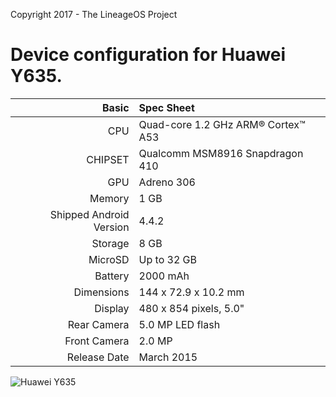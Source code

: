 Copyright 2017 - The LineageOS Project

Device configuration for Huawei Y635.
=====================================

Basic   | Spec Sheet
-------:|:-------------------------
CPU     | Quad-core 1.2 GHz ARM® Cortex™ A53
CHIPSET | Qualcomm MSM8916 Snapdragon 410
GPU     | Adreno 306
Memory  | 1 GB
Shipped Android Version | 4.4.2
Storage | 8 GB
MicroSD | Up to 32 GB
Battery | 2000 mAh
Dimensions | 144 x 72.9 x 10.2 mm
Display | 480 x 854 pixels, 5.0"
Rear Camera  | 5.0 MP LED flash
Front Camera | 2.0 MP
Release Date | March 2015

![Huawei Y635](http://cdn2.gsmarena.com/vv/pics/huawei/huawei-y635-2.jpg "Huawei Y635")

